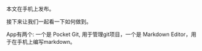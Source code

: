 本文在手机上发布。


接下来让我们一起看一下如何做到。

App有两个: 一个是 Pocket Git, 用于管理git项目，一个是 Markdown Editor，用于在手机上编写markdown。